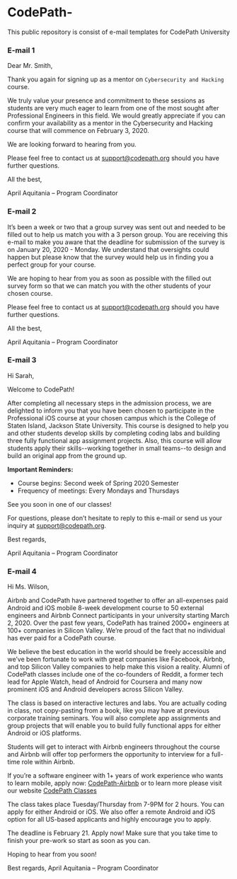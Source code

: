 # CodePath-
This public repository is consist of e-mail templates for CodePath University

### **E-mail 1**

Dear Mr. Smith, 


Thank you again for signing up as a mentor on `Cybersecurity and Hacking` course. 


We truly value your presence and commitment to these sessions as students are very much eager to learn from one of the most sought after Professional Engineers in this field. We would greatly appreciate if you can confirm your availability as a mentor in the Cybersecurity and Hacking course that will commence on February 3, 2020.


We are looking forward to hearing from you. 


Please feel free to contact us at support@codepath.org should you have further questions. 


All the best, 

April Aquitania – Program Coordinator



### **E-mail 2**

It’s been a week or two that a group survey was sent out and needed to be filled out to help us match you with a 3 person group. You are receiving this e-mail to make you aware that the deadline for submission of the survey is on January 20, 2020 - Monday. We understand that oversights could happen but please know that the survey would help us in finding you a perfect group for your course. 

We are hoping to hear from you as soon as possible with the filled out survey form so that we can match you with the other students of your chosen course. 

Please feel free to contact us at support@codepath.org should you have further questions. 

All the best, 

April Aquitania – Program Coordinator



### **E-mail 3**

Hi Sarah, 

Welcome to CodePath!

After completing all necessary steps in the admission process, we are delighted to inform you that you have been chosen to participate in the Professional iOS course at your chosen campus which is the College of Staten Island, Jackson State University. 
This course is designed to help you and other students develop skills by completing coding labs and building three fully functional app assignment projects. Also, this course will allow students apply their skills--working together in small teams--to design and build an original app from the ground up.

**Important Reminders:**
  - Course begins: Second week of Spring 2020 Semester
  - Frequency of meetings: Every Mondays and Thursdays

See you soon in one of our classes!

For questions, please don’t hesitate to reply to this e-mail or send us your inquiry at support@codepath.org. 


Best regards, 

April Aquitania – Program Coordinator



### **E-mail 4**

Hi Ms. Wilson, 

Airbnb and CodePath have partnered together to offer an all-expenses paid Android and iOS mobile 8-week development course to 50 external engineers and Airbnb Connect participants in your university starting March 2, 2020. Over the past few years, CodePath has trained 2000+ engineers at 100+ companies in Silicon Valley. We’re proud of the fact that no individual has ever paid for a CodePath course.

We believe the best education in the world should be freely accessible and we’ve been fortunate to work with great companies like Facebook, Airbnb, and top Silicon Valley companies to help make this vision a reality. Alumni of CodePath classes include one of the co-founders of Reddit, a former tech lead for Apple Watch, head of Android for Coursera and many now prominent iOS and Android developers across Silicon Valley.

The class is based on interactive lectures and labs. You are actually coding in class, not copy-pasting from a book, like you may have at previous corporate training seminars. You will also complete app assignments and group projects that will enable you to build fully functional apps for either Android or iOS platforms.

Students will get to interact with Airbnb engineers throughout the course and Airbnb will offer top performers the opportunity to interview for a full-time role within Airbnb.

If you’re a software engineer with 1+ years of work experience who wants to learn mobile, apply now: [CodePath-Airbnb](http://www.codepath.com/courses/airbnb) or to learn more please visit our website [CodePath Classes](https://codepath.org/classes)

The class takes place Tuesday/Thursday from 7-9PM for 2 hours. You can apply for either Android or iOS. We also offer a remote Android and iOS option for all US-based applicants and highly encourage you to apply.

The deadline is February 21. Apply now! Make sure that you take time to finish your pre-work so start as soon as you can.

Hoping to hear from you soon!


Best regards, 
April Aquitania – Program Coordinator

